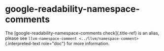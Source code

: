 # google-readability-namespace-comments

The [google-readability-namespace-comments check]{.title-ref} is an
alias, please see
`llvm-namespace-comment <../llvm/namespace-comment>`{.interpreted-text
role="doc"} for more information.
